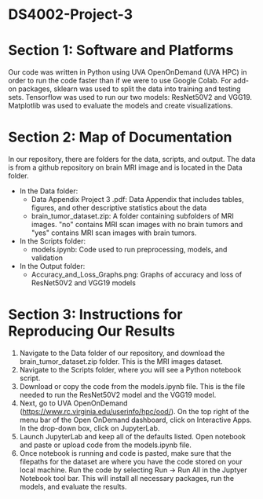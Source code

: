 # DS4002-Project-3
# Section 1: Software and Platforms
Our code was written in Python using UVA OpenOnDemand (UVA HPC) in order to run the code faster than if we were to use Google Colab. For add-on packages, sklearn was used to split the data into training and testing sets. Tensorflow was used to run our two models: ResNet50V2 and VGG19. Matplotlib was used to evaluate the models and create visualizations.
# Section 2: Map of Documentation
In our repository, there are folders for the data, scripts, and output. The data is from a github repository on brain MRI image and is located in the Data folder.
- In the Data folder:
  - Data Appendix Project 3 .pdf: Data Appendix that includes tables, figures, and other descriptive statistics about the data
  - brain_tumor_dataset.zip: A folder containing subfolders of MRI images. "no" contains MRI scan images with no brain tumors and "yes" contains MRI scan images with brain tumors. 
- In the Scripts folder:
  - models.ipynb: Code used to run preprocessing, models, and validation
- In the Output folder:
  - Accuracy_and_Loss_Graphs.png: Graphs of accuracy and loss of ResNet50V2 and VGG19 models
# Section 3: Instructions for Reproducing Our Results
1. Navigate to the Data folder of our repository, and download the brain_tumor_dataset.zip folder. This is the MRI images dataset.
2. Navigate to the Scripts folder, where you will see a Python notebook script.
3. Download or copy the code from the models.ipynb file. This is the file needed to run the ResNet50V2 model and the VGG19 model.
5. Next, go to UVA OpenOnDemand (https://www.rc.virginia.edu/userinfo/hpc/ood/). On the top right of the menu bar of the Open OnDemand dashboard, click on Interactive Apps. In the drop-down box, click on JupyterLab.
6. Launch JupyterLab and keep all of the defaults listed. Open notebook and paste or upload code from the models.ipynb file.
7. Once notebook is running and code is pasted, make sure that the filepaths for the dataset are where you have the code stored on your local machine. Run the code by selecting Run -> Run All in the Juptyer Notebook tool bar. This will install all necessary packages, run the models, and evaluate the results.
